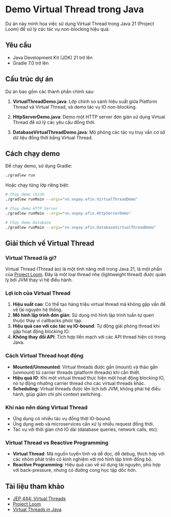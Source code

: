 # Demo Virtual Thread trong Java

Dự án này minh họa việc sử dụng Virtual Thread trong Java 21 (Project Loom) để xử lý các tác vụ non-blocking hiệu quả.

## Yêu cầu

- Java Development Kit (JDK) 21 trở lên
- Gradle 7.0 trở lên

## Cấu trúc dự án

Dự án bao gồm các thành phần chính sau:

1. **VirtualThreadDemo.java**: Lớp chính so sánh hiệu suất giữa Platform Thread và Virtual Thread, và demo tác vụ IO non-blocking.

2. **HttpServerDemo.java**: Demo một HTTP server đơn giản sử dụng Virtual Thread để xử lý các yêu cầu đồng thời.

3. **DatabaseVirtualThreadDemo.java**: Mô phỏng các tác vụ truy vấn cơ sở dữ liệu đồng thời bằng Virtual Thread.

## Cách chạy demo

Để chạy demo, sử dụng Gradle:

```bash
./gradlew run
```

Hoặc chạy từng lớp riêng biệt:

```bash
# Chạy demo chính
./gradlew runMain --args="vn.vnpay.efin.VirtualThreadDemo"

# Chạy demo HTTP Server
./gradlew runMain --args="vn.vnpay.efin.HttpServerDemo"

# Chạy demo Database
./gradlew runMain --args="vn.vnpay.efin.DatabaseVirtualThreadDemo"
```

## Giải thích về Virtual Thread

### Virtual Thread là gì?

Virtual Thread (Thread ảo) là một tính năng mới trong Java 21, là một phần của [Project Loom](https://openjdk.org/projects/loom/). Đây là một loại thread nhẹ (lightweight thread) được quản lý bởi JVM thay vì hệ điều hành.

### Lợi ích của Virtual Thread

1. **Hiệu suất cao**: Có thể tạo hàng triệu virtual thread mà không gặp vấn đề về tài nguyên hệ thống.
2. **Mô hình lập trình đơn giản**: Sử dụng mô hình lập trình tuần tự quen thuộc thay vì callbacks phức tạp.
3. **Hiệu quả cao với các tác vụ IO-bound**: Tự động giải phóng thread khi gặp hoạt động blocking IO.
4. **Không thay đổi API**: Tích hợp liền mạch với các API thread hiện có trong Java.

### Cách Virtual Thread hoạt động

- **Mounted/Unmounted**: Virtual threads được gắn (mount) và tháo gắn (unmount) từ carrier threads (platform threads) khi cần thiết.
- **Hiệu quả IO**: Khi một virtual thread thực hiện một hoạt động blocking IO, nó tự động nhường carrier thread cho các virtual threads khác.
- **Scheduling**: Virtual threads được lên lịch bởi JVM, không phải hệ điều hành, giúp giảm chi phí context switching.

### Khi nào nên dùng Virtual Thread

- Ứng dụng có nhiều tác vụ đồng thời IO-bound.
- Ứng dụng web và microservices cần xử lý nhiều request đồng thời.
- Tác vụ với thời gian chờ IO dài (database queries, network calls, etc).

### Virtual Thread vs Reactive Programming

- **Virtual Thread**: Mã nguồn tuyến tính và dễ đọc, dễ debug, thích hợp với các nhóm phát triển có kinh nghiệm với mô hình lập trình đồng bộ.
- **Reactive Programming**: Hiệu quả cao về sử dụng tài nguyên, phù hợp với back-pressure, nhưng có đường cong học tập dốc hơn.

## Tài liệu tham khảo

- [JEP 444: Virtual Threads](https://openjdk.org/jeps/444)
- [Project Loom](https://openjdk.org/projects/loom/)
- [Virtual Threads in Java](https://docs.oracle.com/en/java/javase/21/core/virtual-threads.html) 